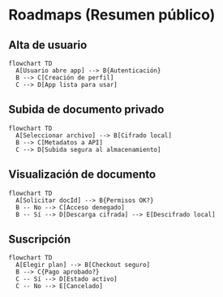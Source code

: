 # Roadmaps (Resumen público)

## Alta de usuario
```mermaid
flowchart TD
  A[Usuario abre app] --> B{Autenticación}
  B --> C[Creación de perfil]
  C --> D[App lista para usar]
```

## Subida de documento privado
```mermaid
flowchart TD
  A[Seleccionar archivo] --> B[Cifrado local]
  B --> C[Metadatos a API]
  C --> D[Subida segura al almacenamiento]
```

## Visualización de documento
```mermaid
flowchart TD
  A[Solicitar docId] --> B{Permisos OK?}
  B -- No --> C[Acceso denegado]
  B -- Sí --> D[Descarga cifrada] --> E[Descifrado local]
```

## Suscripción
```mermaid
flowchart TD
  A[Elegir plan] --> B[Checkout seguro]
  B --> C{Pago aprobado?}
  C -- Sí --> D[Estado activo]
  C -- No --> E[Cancelado]
```
